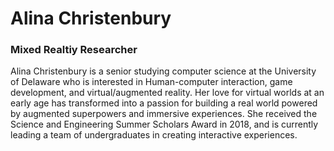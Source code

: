 # Alina Christenbury

### Mixed Realtiy Researcher

Alina Christenbury is a senior studying computer science at the University of Delaware who is interested in Human-computer interaction, game development, and virtual/augmented reality.
Her love for virtual worlds at an early age has transformed into a passion for building a real world powered by augmented superpowers and immersive experiences. She received the Science and Engineering Summer Scholars Award in 2018, and is currently leading a team of undergraduates in creating interactive experiences.